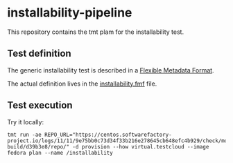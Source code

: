 # installability-pipeline

This repository contains the tmt plam for the installability test.

## Test definition

The generic installability test is described in a [Flexible Metadata Format](https://pagure.io/fedora-ci/metadata).

The actual definition lives in the [installability.fmf](./installability.fmf) file.

## Test execution

Try it locally:
```shell
tmt run -ae REPO_URL="https://centos.softwarefactory-project.io/logs/11/11/9e75bb0c73d34f33b216e278645cb648efc4b929/check/mock-build/d39b3e8/repo/" -d provision --how virtual.testcloud --image fedora plan --name /installability
```
